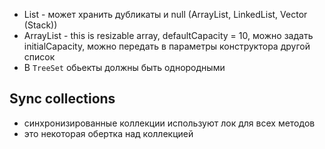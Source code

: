- List - может хранить дубликаты и null (ArrayList, LinkedList, Vector (Stack))
- ArrayList - this is resizable array, defaultCapacity = 10, можно задать initialCapacity, можно передать в параметры конструктора другой список  
- B `TreeSet` обьекты должны быть однородными

## Sync collections
- синхронизированные коллекции используют лок для всех методов
- это некоторая обертка над коллекцией

